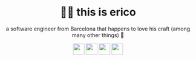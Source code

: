 <h1 align="center">👋👋 this is erico</h1>

<p align="center">
a software engineer from Barcelona that happens to love his craft (among many other things) 🚀
</p>

<p align="center">
<a href="https://t.me/thisiserico" target="_blank" title="text me"><img height="30" src="https://simpleicons.org/icons/telegram.svg"></a>
<a href="https://instagram.com/thisiserico" target="_blank" title="instagram"><img height="30" src="https://simpleicons.org/icons/instagram.svg"></a>
<a href="https://www.linkedin.com/in/thisiserico" target="_blank" title="linkedin"><img height="30" src="https://simpleicons.org/icons/linkedin.svg"></a>
<a href="https://twitter.com/thisiserico" target="_blank" title="twitter"><img height="30" src="https://simpleicons.org/icons/twitter.svg"></a>
</p>
